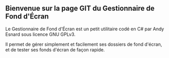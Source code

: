 ## Bienvenue sur la page GIT du Gestionnaire de Fond d'Écran

Le Gestionnaire de Fond d'Écran est un petit utilitaire codé en C# par Andy Esnard sous licence GNU GPLv3.

Il permet de gérer simplement et facilement ses dossiers de fond d'écran, et de tester ses fonds d'écran de façon rapide.
